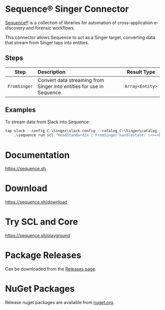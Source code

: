 # Sequence® Singer Connector

[Sequence®](https://sequence.sh) is a collection of libraries for
automation of cross-application e-discovery and forensic workflows.

This connector allows Sequence to act as a Singer target, converting data that
stream from Singer taps into entities.

## Steps

|     Step     | Description                                                           |   Result Type   |
| :----------: | :-------------------------------------------------------------------- | :-------------: |
| `FromSinger` | Convert data streaming from Singer into entities for use in Sequence. | `Array<Entity>` |

## Examples

To stream data from Slack into Sequence:

```scala
tap-slack --config C:\Singer\slack.config --catalog C:\Singer\catalog.json |
    .\sequence run scl "ReadStandardIn | FromSinger handlestate: (<>=>DoNothing) | Foreach (log <>['name'])"
```

# Documentation

https://sequence.sh

# Download

https://sequence.sh/download

# Try SCL and Core

https://sequence.sh/playground

# Package Releases

Can be downloaded from the [Releases page](https://gitlab.com/reductech/sequence/connectors/singer/-/releases).

# NuGet Packages

Release nuget packages are available from [nuget.org](https://www.nuget.org/profiles/Sequence).
